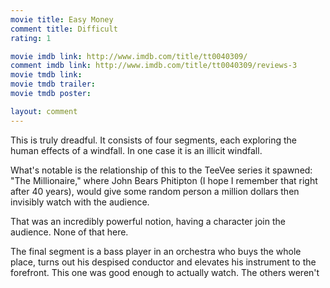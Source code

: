 ```yaml
---
movie title: Easy Money
comment title: Difficult
rating: 1

movie imdb link: http://www.imdb.com/title/tt0040309/
comment imdb link: http://www.imdb.com/title/tt0040309/reviews-3
movie tmdb link: 
movie tmdb trailer: 
movie tmdb poster: 

layout: comment
---
```


This is truly dreadful. It consists of four segments, each exploring the human effects of a windfall. In one case it is an illicit windfall.

What's notable is the relationship of this to the TeeVee series it spawned: "The Millionaire," where John Bears Phitipton (I hope I remember that right after 40 years), would give some random person a million dollars then invisibly watch with the audience.

That was an incredibly powerful notion, having a character join the audience. None of that here.

The final segment is a bass player in an orchestra who buys the whole place, turns out his despised conductor and elevates his instrument to the forefront. This one was good enough to actually watch. The others weren't